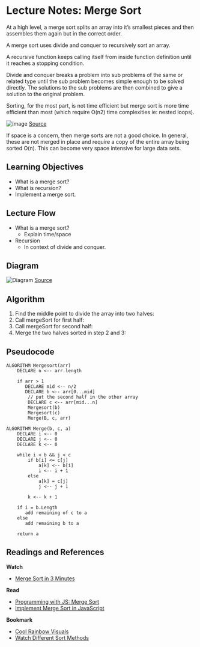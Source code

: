 # Lecture Notes: Merge Sort

At a high level, a merge sort splits an array into it’s smallest pieces and then assembles them again but in the correct order. 

A merge sort uses divide and conquer to recursively sort an array.

A recursive function keeps calling itself from inside  function definition until it reaches a stopping condition.

Divide and conquer breaks a problem into sub problems of  the same or related type until the sub problem becomes simple enough to  be solved directly. The solutions to the sub problems are then combined  to give a solution to the original problem.

Sorting, for the most part, is not time efficient but merge sort is more time efficient than most (which require O(n2) time complexities ie: nested loops).

![image](http://cooervo.github.io/Algorithms-DataStructures-BigONotation/images/graphs/comparison.svg)
[Source](http://cooervo.github.io/Algorithms-DataStructures-BigONotation/big-O-notation.html)

If space is a concern, then merge sorts are not a good choice. In general, these are not merged in place and require a copy of the entire array being sorted O(n). This can  become very space intensive for large data sets.

## Learning Objectives
* What is a merge sort?
* What is recursion?
* Implement a merge sort.

## Lecture Flow

* What is a merge sort?
  * Explain time/space
* Recursion
  * In context of divide and conquer.
  
## Diagram

![Diagram](https://camo.githubusercontent.com/9aca2daaee76cd5334617ea3c01ae6c7c702302d/68747470733a2f2f75706c6f61642e77696b696d656469612e6f72672f77696b6970656469612f636f6d6d6f6e732f652f65362f4d657267655f736f72745f616c676f726974686d5f6469616772616d2e737667)
[Source](https://github.com/trekhleb/javascript-algorithms/tree/master/src/algorithms/sorting/merge-sort)

## Algorithm

1. Find the middle point to divide the array into two halves:  
2. Call mergeSort for first half:   
3. Call mergeSort for second half:
4. Merge the two halves sorted in step 2 and 3:

## Pseudocode

```
ALGORITHM Mergesort(arr)
    DECLARE n <-- arr.length
           
    if arr > 1
       DECLARE mid <-- n/2
       DECLARE b <-- arr[0...mid]
        // put the second half in the other array
        DECLARE c <-- arr[mid...n]
        Mergesort(b)
        Mergesort(c)
        Merge(B, c, arr)

ALGORITHM Merge(b, c, a)
    DECLARE i <-- 0
    DECLARE j <-- 0
    DECLARE k <-- 0

    while i < b && j < c
        if b[i] <= c[j]
            a[k] <-- b[i]
            i <-- i + 1
        else
            a[k] = c[j]
            j <-- j + 1
            
        k <-- k + 1

    if i = b.Length
       add remaining of c to a
    else
       add remaining b to a
       
    return a

```

## Readings and References

**Watch**

* [Merge Sort in 3 Minutes](https://www.youtube.com/watch?v=4VqmGXwpLqc)

**Read**

* [Programming with JS: Merge Sort](https://hackernoon.com/programming-with-js-merge-sort-deb677b777c0)
* [Implement Merge Sort in JavaScript](https://initjs.org/merge-sort-in-javascript-4614386c1374)

**Bookmark**

* [Cool Rainbow Visuals](https://imgur.com/gallery/voutF)
* [Watch Different Sort Methods](http://sorting.at/)
